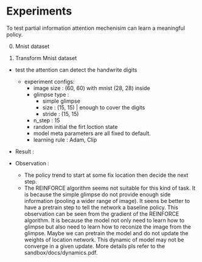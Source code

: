 Experiments
===
To test partial information attention mechenisim can learn a meaningful policy.

0. Mnist dataset


1. Transform Mnist dataset
  - test the attention can detect the handwrite digits
    - experiment configs:
      - image size : (60, 60) with mnist (28, 28) inside
      - glimpse type : 
        - simple glimpse
        - size : (15, 15) | enough to cover the digits
        - stride : (15, 15)
      - n_step : 15
      - random initial the firt loction state
      - model meta parameters are all fixed to default.
      - learning rule : Adam, Clip

  - Result :
  - Observation :
    - The policy trend to start at some fix location then decide the next step.
    - The REINFORCE algorithm seems not suitable for this kind of task. It is because the simple glimpse do not provide enough side information (pooling a wider range of image). It seens be better to have a pretrain step to tell the network a baseline policy. This observation can be seen from the gradient of the REINFORCE algorithm. It is because the model not only need to learn how to glimpse but also need to learn how to reconize the image from the glimpse. Maybe we can pretrain the model and do not update the weights of location network. This dynamic of model may not be converge in a given update. More details pls refer to the sandbox/docs/dynamics.pdf.
